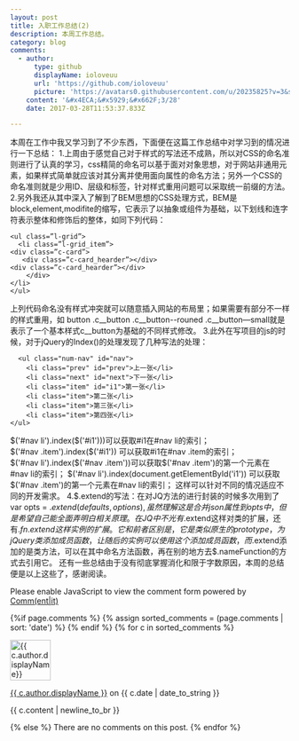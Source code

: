 ---layout: post
title: 入职工作总结(2)
description: 本周工作总结。
category: blog
comments:
  - author:
      type: github
      displayName: ioloveuu
      url: 'https://github.com/ioloveuu'
      picture: 'https://avatars0.githubusercontent.com/u/20235825?v=3&s=73'
    content: '&#x4ECA;&#x5929;&#x662F;3/28'
    date: 2017-03-28T11:53:37.833Z

---
本周在工作中我又学习到了不少东西，下面便在这篇工作总结中对学习到的情况进行一下总结：
1.上周由于感觉自己对于样式的写法还不成熟，所以对CSS的命名准则进行了认真的学习，css精简的命名可以基于面对对象思想，对于网站非通用元素，如果样式简单就应该对其分离并使用面向属性的命名方法；另外一个CSS的命名准则就是少用ID、层级和标签，针对样式重用问题可以采取统一前缀的方法。
2.另外我还从其中深入了解到了BEM思想的CSS处理方式，BEM是block,element,modifite的缩写，它表示了以抽象或组件为基础，以下划线和连字符表示整体和修饰后的整体，如同下列代码：
```
<ul class=”l-grid”>
  <li class=”l-grid_item”>
<div class=”c-card”>
   <div class=”c-card_hearder”></div>
<div class=”c-card_hearder”></div>
    </div>
</li>
</ul>
```
上列代码命名没有样式冲突就可以随意插入网站的布局里；如果需要有部分不一样的样式重用，如 button .c__button  .c__button--rouned   .c__button—small就是表示了一个基本样式c__button为基础的不同样式修改。
3.此外在写项目的js的时候，对于jQuery的Index()的处理发现了几种写法的处理：
```
  <ul class="num-nav" id="nav">
    <li class="prev" id="prev">上一张</li>
    <li class="next" id="next">下一张</li>
    <li class="item" id="i1">第一张</li>
    <li class="item">第二张</li>
    <li class="item">第三张</li>
    <li class="item">第四张</li>
</ul>
```
$('#nav li').index($('#i1')))可以获取#i1在#nav li的索引；$('#nav .item').index($('#i1')) 可以获取#i1在#nav .item的索引；
$('#nav li').index($('#nav .item'))可以获取$('#nav .item')的第一个元素在#nav li的索引；
$('#nav li').index(document.getElementById('i1')) 可以获取$('#nav .item')的第一个元素在#nav li的索引；
这样可以针对不同的情况适应不同的开发需求。
4.$.extend的写法：在对JQ方法的进行封装的时候多次用到了var opts = $.extend(defaults,options),虽然理解这是合并json属性到opts中，但是希望自己能全面弄明白相关原理。在JQ中不光有$.extend这样对类的扩展，还有$.fn.extend这样实例的扩展。它和前者区别是，它是类似原生的prototype，为jQuery类添加成员函数，让随后的实例可以使用这个添加成员函数，而$.extend添加的是类方法，可以在其中命名方法函数，再在别的地方去$.nameFunction的方式去引用它。
还有一些总结由于没有彻底掌握消化和限于字数原因，本周的总结便是以上这些了，感谢阅读。

<noscript>Please enable JavaScript to view the comment form powered by <a href="https://commentit.io/">Comm(ent|it)</a></noscript>
<div id="commentit"></div>
<script type="text/javascript">
  /** CONFIGURATION VARIABLES **/
  var commentitUsername = 'ioloveuu';
  var commentitRepo = 'ioloveuu/ioloveuu.github.io';
  var commentitPath = '{{ page.path }}';

  /** DON'T EDIT FOLLOWING LINES **/
  (function() {
      var commentit = document.createElement('script');
      commentit.type = 'text/javascript';
      commentit.async = true;
      commentit.src = 'https://commentit.io/static/embed/dist/commentit.js';
      (document.getElementsByTagName('head')[0] || document.getElementsByTagName('body')[0]).appendChild(commentit);
  })();
</script>
  {%if page.comments %}
  {% assign sorted_comments = (page.comments | sort: 'date') %}
{% endif %}
{% for c in sorted_comments %}
  <div class="media">
    <div class="media-left">
      <img src="{{ c.author.picture }}" alt="{{ c.author.displayName}}" height="73" width="73">
    </div>
    <div class="media-body">
      <p class="text-muted">
        <a href="{{ c.author.url }}">{{ c.author.displayName }}</a>
        on {{ c.date | date_to_string }}
      </p>
      <p>{{ c.content | newline_to_br }}</p>
    </div>
  </div>
{% else %}
  There are no comments on this post.
{% endfor %}


